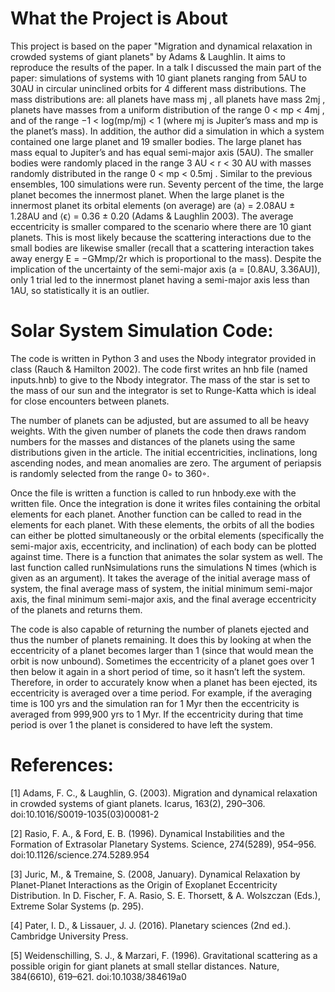 # What the Project is About

This project is based on the paper "Migration and dynamical relaxation in crowded systems of giant
planets" by Adams & Laughlin. It aims to reproduce the results of the paper.
In a talk I discussed the main part of the paper: simulations of systems with 10 giant planets ranging
from 5AU to 30AU in circular uninclined orbits for 4 different mass distributions. The mass distributions
are: all planets have mass mj , all planets have mass 2mj , planets have masses from a uniform distribution of
the range 0 < mp < 4mj , and of the range −1 < log(mp/mj) < 1 (where mj is Jupiter’s mass and mp is the
planet’s mass). In addition, the author did a simulation in which a system contained one large planet and
19 smaller bodies. The large planet has mass equal to Jupiter’s and has equal semi-major axis (5AU). The
smaller bodies were randomly placed in the range 3 AU < r < 30 AU with masses randomly distributed in
the range 0 < mp < 0.5mj . Similar to the previous ensembles, 100 simulations were run. Seventy percent of
the time, the large planet becomes the innermost planet. When the large planet is the innermost planet its
orbital elements (on average) are ⟨a⟩ = 2.08AU ± 1.28AU and ⟨ϵ⟩ = 0.36 ± 0.20 (Adams & Laughlin 2003).
The average eccentricity is smaller compared to the scenario where there are 10 giant planets. This is most
likely because the scattering interactions due to the small bodies are likewise smaller (recall that a scattering
interaction takes away energy E = −GMmp/2r which is proportional to the mass). Despite the implication
of the uncertainty of the semi-major axis (a = [0.8AU, 3.36AU]), only 1 trial led to the innermost planet
having a semi-major axis less than 1AU, so statistically it is an outlier.
# Solar System Simulation Code:

The code is written in Python 3 and uses the Nbody integrator provided in class (Rauch & Hamilton 2002). The code
first writes an hnb file (named inputs.hnb) to give to the Nbody integrator. The mass of the star is set
to the mass of our sun and the integrator is set to Runge-Katta which is ideal for close encounters between planets.

The number of planets can be adjusted, but are assumed to all be heavy weights. With the given
number of planets the code then draws random numbers for the masses and distances of the planets using
the same distributions given in the article. The initial eccentricities, inclinations, long ascending nodes, and
mean anomalies are zero. The argument of periapsis is randomly selected from the range 0◦ to 360◦.

Once the file is written a function is called to run hnbody.exe with the written file. Once the integration
is done it writes files containing the orbital elements for each planet. Another function can be called to read
in the elements for each planet. With these elements, the orbits of all the bodies can either be plotted
simultaneously or the orbital elements (specifically the semi-major axis, eccentricity, and inclination) of each
body can be plotted against time. There is a function that animates the solar system as well.
The last function called runNsimulations runs the simulations N times (which is given as an argument).
It takes the average of the initial average mass of system, the final average mass of system, the initial minimum 
semi-major axis, the final minimum semi-major axis, and the final average eccentricity of the planets and returns them.

The code is also capable of returning the number of planets ejected and thus the number of planets
remaining. It does this by looking at when the eccentricity of a planet becomes larger than 1 (since that
would mean the orbit is now unbound). Sometimes the eccentricity of a planet goes over 1 then below it
again in a short period of time, so it hasn’t left the system. Therefore, in order to accurately know when a
planet has been ejected, its eccentricity is averaged over a time period. For example, if the averaging time
is 100 yrs and the simulation ran for 1 Myr then the eccentricity is averaged from 999,900 yrs to 1 Myr. If
the eccentricity during that time period is over 1 the planet is considered to have left the system.

# References:

[1] Adams, F. C., & Laughlin, G. (2003). Migration and dynamical relaxation in crowded systems of giant
planets. Icarus, 163(2), 290–306. doi:10.1016/S0019-1035(03)00081-2

[2] Rasio, F. A., & Ford, E. B. (1996). Dynamical Instabilities and the Formation of Extrasolar Planetary
Systems. Science, 274(5289), 954–956. doi:10.1126/science.274.5289.954

[3] Juric, M., & Tremaine, S. (2008, January). Dynamical Relaxation by Planet-Planet Interactions as the
Origin of Exoplanet Eccentricity Distribution. In D. Fischer, F. A. Rasio, S. E. Thorsett, & A. Wolszczan
(Eds.), Extreme Solar Systems (p. 295).

[4] Pater, I. D., & Lissauer, J. J. (2016). Planetary sciences (2nd ed.). Cambridge University Press.

[5] Weidenschilling, S. J., & Marzari, F. (1996). Gravitational scattering as a possible origin for giant planets
at small stellar distances. Nature, 384(6610), 619–621. doi:10.1038/384619a0

